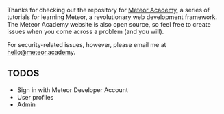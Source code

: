 Thanks for checking out the repository for [Meteor Academy](http://meteor.academy), a series of tutorials
for learning Meteor, a revolutionary web development framework.  The Meteor Academy
website is also open source, so feel free to create issues when you come across
a problem (and you will).

For security-related issues, however, please email me at hello@meteor.academy.

## TODOS
* Sign in with Meteor Developer Account
* User profiles
* Admin
